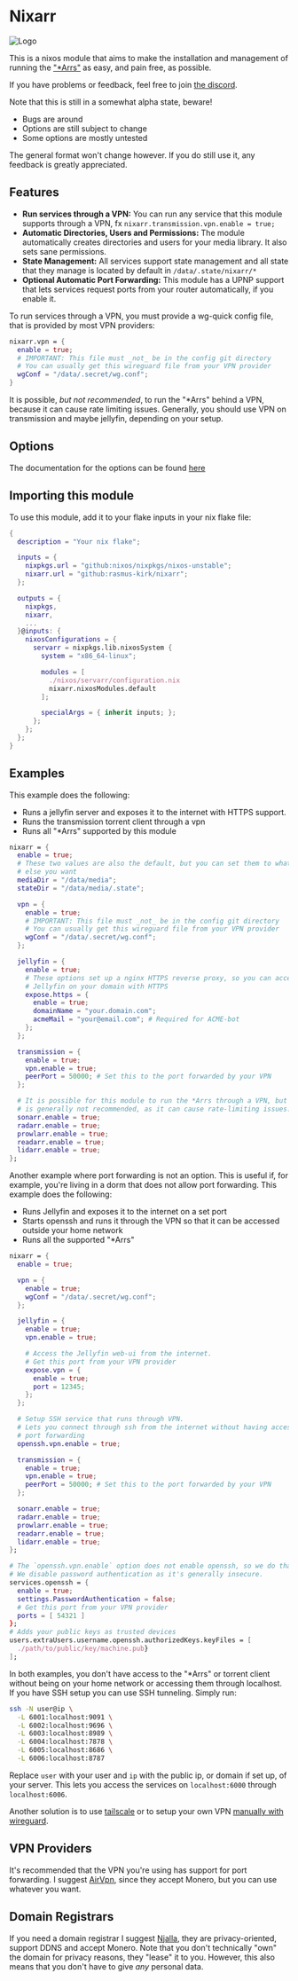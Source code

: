 # Nixarr

![Logo](./docs/img/logo-2.png)

This is a nixos module that aims to make the installation and management
of running the ["*Arrs"](https://wiki.servarr.com/) as easy, and pain free,
as possible.

If you have problems or feedback, feel free to join [the
discord](https://discord.gg/n9ga99KwWC).

Note that this is still in a somewhat alpha state, beware!

- Bugs are around
- Options are still subject to change
- Some options are mostly untested

The general format won't change however. If you do still use it, any feedback
is greatly appreciated.

## Features

- **Run services through a VPN:** You can run any service that this module
  supports through a VPN, fx `nixarr.transmission.vpn.enable = true;`
- **Automatic Directories, Users and Permissions:** The module automatically
  creates directories and users for your media library. It also sets sane
  permissions.
- **State Management:** All services support state management and all state
  that they manage is located by default in `/data/.state/nixarr/*`
- **Optional Automatic Port Forwarding:** This module has a UPNP support that
  lets services request ports from your router automatically, if you enable it.

To run services through a VPN, you must provide a wg-quick config file,
that is provided by most VPN providers:

```nix {.numberLines}
nixarr.vpn = {
  enable = true;
  # IMPORTANT: This file must _not_ be in the config git directory
  # You can usually get this wireguard file from your VPN provider
  wgConf = "/data/.secret/wg.conf";
}
```

It is possible, _but not recommended_, to run the "*Arrs" behind a VPN,
because it can cause rate limiting issues. Generally, you should use VPN on
transmission and maybe jellyfin, depending on your setup.

## Options

The documentation for the options can be found
[here](https://nixarr.rasmuskirk.com/options)

## Importing this module

To use this module, add it to your flake inputs in your nix flake file:

```nix {.numberLines}
{
  description = "Your nix flake";

  inputs = {
    nixpkgs.url = "github:nixos/nixpkgs/nixos-unstable";
    nixarr.url = "github:rasmus-kirk/nixarr";
  };

  outputs = { 
    nixpkgs,
    nixarr,
    ...
  }@inputs: {
    nixosConfigurations = {
      servarr = nixpkgs.lib.nixosSystem {
        system = "x86_64-linux";

        modules = [
          ./nixos/servarr/configuration.nix
          nixarr.nixosModules.default
        ];

        specialArgs = { inherit inputs; };
      };
    };
  };
}
```

## Examples

This example does the following:

- Runs a jellyfin server and exposes it to the internet with HTTPS support.
- Runs the transmission torrent client through a vpn
- Runs all "*Arrs" supported by this module

```nix {.numberLines}
nixarr = {
  enable = true;
  # These two values are also the default, but you can set them to whatever
  # else you want
  mediaDir = "/data/media";
  stateDir = "/data/media/.state";

  vpn = {
    enable = true;
    # IMPORTANT: This file must _not_ be in the config git directory
    # You can usually get this wireguard file from your VPN provider
    wgConf = "/data/.secret/wg.conf";
  };

  jellyfin = {
    enable = true;
    # These options set up a nginx HTTPS reverse proxy, so you can access
    # Jellyfin on your domain with HTTPS
    expose.https = {
      enable = true;
      domainName = "your.domain.com";
      acmeMail = "your@email.com"; # Required for ACME-bot
    };
  };

  transmission = {
    enable = true;
    vpn.enable = true;
    peerPort = 50000; # Set this to the port forwarded by your VPN
  };

  # It is possible for this module to run the *Arrs through a VPN, but it
  # is generally not recommended, as it can cause rate-limiting issues.
  sonarr.enable = true;
  radarr.enable = true;
  prowlarr.enable = true;
  readarr.enable = true;
  lidarr.enable = true;
};
```

Another example where port forwarding is not an option. This is useful if,
for example, you're living in a dorm that does not allow port forwarding. This
example does the following:

- Runs Jellyfin and exposes it to the internet on a set port
- Starts openssh and runs it through the VPN so that it can be accessed
  outside your home network
- Runs all the supported "*Arrs"

```nix {.numberLines}
nixarr = {
  enable = true;

  vpn = {
    enable = true;
    wgConf = "/data/.secret/wg.conf";
  };

  jellyfin = {
    enable = true;
    vpn.enable = true;

    # Access the Jellyfin web-ui from the internet.
    # Get this port from your VPN provider
    expose.vpn = {
      enable = true;
      port = 12345;
    };
  };

  # Setup SSH service that runs through VPN.
  # Lets you connect through ssh from the internet without having access to
  # port forwarding
  openssh.vpn.enable = true;

  transmission = {
    enable = true;
    vpn.enable = true;
    peerPort = 50000; # Set this to the port forwarded by your VPN
  };

  sonarr.enable = true;
  radarr.enable = true;
  prowlarr.enable = true;
  readarr.enable = true;
  lidarr.enable = true;
};

# The `openssh.vpn.enable` option does not enable openssh, so we do that here:
# We disable password authentication as it's generally insecure.
services.openssh = {
  enable = true;
  settings.PasswordAuthentication = false;
  # Get this port from your VPN provider
  ports = [ 54321 ]
};
# Adds your public keys as trusted devices
users.extraUsers.username.openssh.authorizedKeys.keyFiles = [
  ./path/to/public/key/machine.pub}
];
```

In both examples, you don't have access to the "*Arrs" or torrent client
without being on your home network or accessing them through localhost. If
you have SSH setup you can use SSH tunneling. Simply run:

```sh
ssh -N user@ip \
  -L 6001:localhost:9091 \
  -L 6002:localhost:9696 \
  -L 6003:localhost:8989 \
  -L 6004:localhost:7878 \
  -L 6005:localhost:8686 \
  -L 6006:localhost:8787
```

Replace `user` with your user and `ip` with the public ip, or domain if set
up, of your server. This lets you access the services on `localhost:6000`
through `localhost:6006`.

Another solution is to use [tailscale](https://tailscale.com/) or to setup
your own VPN [manually with wireguard](https://nixos.wiki/wiki/WireGuard).

## VPN Providers

It's recommended that the VPN you're using has support for port forwarding. I
suggest [AirVpn](https://airvpn.org/), since they accept Monero, but you can
use whatever you want.

## Domain Registrars

If you need a domain registrar I suggest [Njalla](https://njal.la/),
they are privacy-oriented, support DDNS and accept Monero. Note that you
don't technically "own" the domain for privacy reasons, they "lease" it to
you. However, this also means that you don't have to give _any_ personal data.
